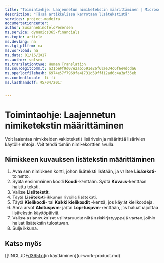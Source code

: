 ```yaml
---
title: "Toimintaohje: Laajennetun nimiketekstin määrittäminen | Microsoft Docs"
description: "Tässä artikkelissa kerrotaan lisätekstistä"
services: project-madeira
documentationcenter: 
author: SusanneWindfeldPedersen
ms.service: dynamics365-financials
ms.topic: article
ms.devlang: na
ms.tgt_pltfrm: na
ms.workload: na
ms.date: 01/16/2017
ms.author: solsen
ms.translationtype: Human Translation
ms.sourcegitcommit: a31be0f9d07e2abb591e26f6bae34c6f6e4dcda6
ms.openlocfilehash: 6974e57f7969fa41731d59ffd12ad6c4a3af35eb
ms.contentlocale: fi-fi
ms.lasthandoff: 05/04/2017


---
```

# <a name="how-to-set-up-extended-item-text"></a>Toimintaohje: Laajennetun nimiketekstin määrittäminen
Voit laajentaa nimikkeiden vakiotekstiä lisärivein ja määrittää lisärivien käytölle ehtoja. Voit tehdä tämän nimikekorttien avulla.

## <a name="to-define-extended-text-for-an-item-description"></a>Nimikkeen kuvauksen lisätekstin määrittäminen
1. Avaa sen nimikkeen kortti, johon lisäteksti lisätään, ja valitse **Lisäteksti**-toiminto.
2. Syötä ensimmäinen koodi  **Koodi**-kenttään. Syötä  **Kuvaus**-kenttään haluttu teksti.
3. Valitse **Lisätekstit**.
4. Täytä **Lisäteksti**-ikkunan riveille lisäteksti.
5. Täytä **Kielikoodi**- tai **Kaikki kielikoodit** -kenttä, jos käytät kielikoodeja.
6. Anna arvot **Aloituspvm**- ja/tai **Lopetuspvm**-kenttään, jos haluat rajoittaa lisätekstin käyttöpäiviä.
7. Valitse asianmukaiset valintaruudut niitä asiakirjatyyppejä varten, joihin haluat lisätekstin tulostuvan.
8. Sulje ikkuna.

## <a name="see-also"></a>Katso myös
[[!INCLUDE[d365fin](includes/d365fin_md.md)]in käyttäminen](ui-work-product.md)


